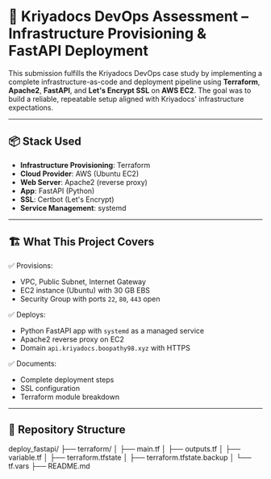 # 🚀 Kriyadocs DevOps Assessment – Infrastructure Provisioning & FastAPI Deployment

This submission fulfills the Kriyadocs DevOps case study by implementing a complete infrastructure-as-code and deployment pipeline using **Terraform**, **Apache2**, **FastAPI**, and **Let's Encrypt SSL** on **AWS EC2**. The goal was to build a reliable, repeatable setup aligned with Kriyadocs' infrastructure expectations.

---

## 📦 Stack Used

- **Infrastructure Provisioning**: Terraform
- **Cloud Provider**: AWS (Ubuntu EC2)
- **Web Server**: Apache2 (reverse proxy)
- **App**: FastAPI (Python)
- **SSL**: Certbot (Let's Encrypt)
- **Service Management**: systemd

---

## 🏗️ What This Project Covers

✅ Provisions:
- VPC, Public Subnet, Internet Gateway
- EC2 instance (Ubuntu) with 30 GB EBS
- Security Group with ports `22`, `80`, `443` open

✅ Deploys:
- Python FastAPI app with `systemd` as a managed service
- Apache2 reverse proxy on EC2
- Domain `api.kriyadocs.boopathy98.xyz` with HTTPS

✅ Documents:
- Complete deployment steps
- SSL configuration
- Terraform module breakdown

---

## 📁 Repository Structure

deploy_fastapi/
├── terraform/
│ ├── main.tf
│ ├── outputs.tf
│ ├── variable.tf
│ ├── terraform.tfstate
│ ├── terraform.tfstate.backup
│ └── tf.vars
├── README.md
